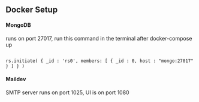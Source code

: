 ## Docker Setup
#### MongoDB
<p>runs on port 27017, run this command in the terminal after docker-compose up</p>
<code>
rs.initiate( { _id : 'rs0', members: [ { _id : 0, host : "mongo:27017" } ] } )
</code>

#### Maildev
<p>SMTP server runs on port 1025, UI is on port 1080</p>